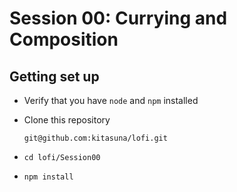 # Session 00: Currying and Composition

## Getting set up

- Verify that you have `node` and `npm` installed

- Clone this repository

  `git@github.com:kitasuna/lofi.git`

- `cd lofi/Session00`

- `npm install`
